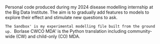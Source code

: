 Personal code produced during my 2024 disease modelling internship at the Big Data Institute.
The aim is to gradually add features to models to explore their effect and stimulate new questions to ask.

`The Sandbox' is my experimental modelling file built from the ground up.
`Borlase CWCO MDA' is the Python translation including community-wide (CW) and child-only (CO) MDA.
